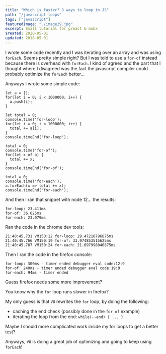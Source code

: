 ```yaml
---
title: "Which is faster? 3 ways to loop in JS"
path: "/javascript-loops"
tags: ["javascript"]
featuredImage: "./image29.jpg"
excerpt: Small tutorial for preact & mobx
$reated: 2020-05-01
updated: 2018-05-01
---
```


I wrote some code recently and I was iterating over an array and was using `forEach`.  Seems pretty simple right?
But I was told to use a `for-of` instead because there is overhead with `forEach`.  I kind of agreed and the part that I thought where I disagreed was the fact the javascript compiler could probably optimize the `forEach` better...

Anyways I wrote some simple code:
```
let a = [];
for(let i = 0; i < 1000000; i++) {
  a.push(i);
}

let total = 0;
console.time('for-loop');
for(let i = 0; i < 1000000; i++) {
  total += a[i];
}
console.timeEnd('for-loop');

total = 0;
console.time('for-of');
for(let x of a) {
  total += x;
}
console.timeEnd('for-of');

total = 0;
console.time('for-each');
a.forEach(x => total += x);
console.timeEnd('for-each');
```

And then I ran that snippet with node 12...
the results:
```
for-loop: 23.411ms
for-of: 36.625ms
for-each: 23.079ms
```
Ran the code in the chrome dev tools:
```
21:40:45.731 VM150:12 for-loop: 29.47216796875ms
21:40:45.766 VM150:19 for-of: 33.974853515625ms
21:40:45.787 VM150:24 for-each: 21.697998046875ms
```

Then I ran the code in the firefox console:
```
for-loop: 300ms - timer ended debugger eval code:12:9
for-of: 240ms - timer ended debugger eval code:19:9
for-each: 94ms - timer ended
```

Guess firefox needs some more improvement?

You know why the `for` loop runs slower in firefox?

My only guess is that `V8` rewrites the `for` loop, by doing the following:

* caching the end check (possibly done in the `for of` example)
* iterating the loop from the end: `while(--end) { ... }`

Maybe I should more complicated work inside my for loops to get a better test?

Anyways, `V8` is doing a great job of optimizing and going to keep using `forEach`!
